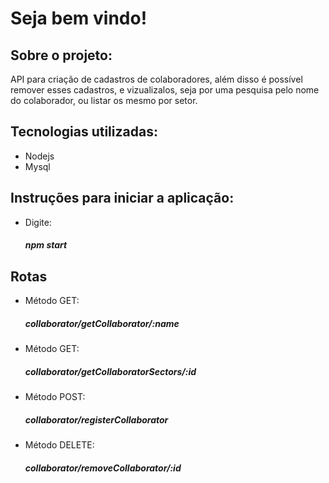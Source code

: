 # Seja bem vindo!
<h2>Sobre o projeto:</h2>
<p>
  API para criação de cadastros de colaboradores,
  além disso é possível remover esses cadastros,
  e vizualizalos, seja por uma pesquisa pelo nome
  do colaborador, ou listar os mesmo por setor.
</p>
<h2>Tecnologias utilizadas:</h2>
<ul>
  <li>Nodejs</li>
  <li>Mysql</li>
</ul>
<h2>Instruções para iniciar a aplicação:</h2>
<ul>
  <li>Digite:<h5>npm start</h5></li>
</ul>
<h2>Rotas</h2>
<ul>
  <li>Método GET:<h5>collaborator/getCollaborator/:name</h5></li>
  <li>Método GET:<h5>collaborator/getCollaboratorSectors/:id</h5></li>
  <li>Método POST:<h5>collaborator/registerCollaborator</h5></li>
  <li>Método DELETE:<h5>collaborator/removeCollaborator/:id</h5></li>
</ul>
